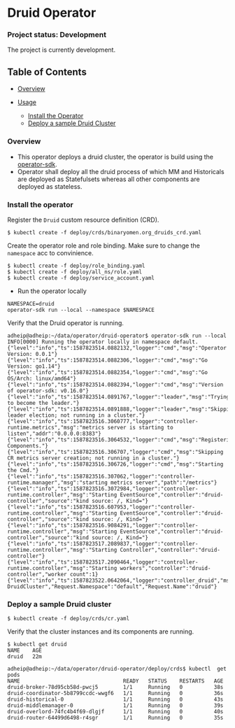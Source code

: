 # Druid Operator

### Project status: Development 

The project is currently development. 

## Table of Contents

 * [Overview](#overview)

 * [Usage](#usage)    
    * [Install the Operator](#install-the-operator)
    * [Deploy a sample Druid Cluster](#deploy-a-sample-druid-cluster)





### Overview
- This operator deploys a druid cluster, the operator is build using the  [operator-sdk](https://github.com/operator-framework/operator-sdk). 
- Operator shall deploy all the druid process of which MM and Historicals are deployed as Statefulsets whereas all other components are deployed as stateless.

### Install the operator
Register the `Druid` custom resource definition (CRD).

```
$ kubectl create -f deploy/crds/binaryomen.org_druids_crd.yaml
```
Create the operator role and role binding.
Make sure to change the `namespace` acc to convinience.
```
$ kubectl create -f deploy/role_binding.yaml
$ kubectl create -f deploy/all_ns/role.yaml
$ kubectl create -f deploy/service_account.yaml
```
- Run the operator locally
```
NAMESPACE=druid
operator-sdk run --local --namespace $NAMESPACE
```
Verify that the Druid operator is running.
```
adheip@adheip:~/data/operator/druid-operator$ operator-sdk run --local
INFO[0000] Running the operator locally in namespace default. 
{"level":"info","ts":1587823514.0882132,"logger":"cmd","msg":"Operator Version: 0.0.1"}
{"level":"info","ts":1587823514.0882306,"logger":"cmd","msg":"Go Version: go1.14"}
{"level":"info","ts":1587823514.0882354,"logger":"cmd","msg":"Go OS/Arch: linux/amd64"}
{"level":"info","ts":1587823514.0882394,"logger":"cmd","msg":"Version of operator-sdk: v0.16.0"}
{"level":"info","ts":1587823514.0891767,"logger":"leader","msg":"Trying to become the leader."}
{"level":"info","ts":1587823514.0891888,"logger":"leader","msg":"Skipping leader election; not running in a cluster."}
{"level":"info","ts":1587823516.3060777,"logger":"controller-runtime.metrics","msg":"metrics server is starting to listen","addr":"0.0.0.0:8383"}
{"level":"info","ts":1587823516.3064532,"logger":"cmd","msg":"Registering Components."}
{"level":"info","ts":1587823516.306707,"logger":"cmd","msg":"Skipping CR metrics server creation; not running in a cluster."}
{"level":"info","ts":1587823516.306726,"logger":"cmd","msg":"Starting the Cmd."}
{"level":"info","ts":1587823516.307062,"logger":"controller-runtime.manager","msg":"starting metrics server","path":"/metrics"}
{"level":"info","ts":1587823516.3072984,"logger":"controller-runtime.controller","msg":"Starting EventSource","controller":"druid-controller","source":"kind source: /, Kind="}
{"level":"info","ts":1587823516.607953,"logger":"controller-runtime.controller","msg":"Starting EventSource","controller":"druid-controller","source":"kind source: /, Kind="}
{"level":"info","ts":1587823516.9084291,"logger":"controller-runtime.controller","msg":"Starting EventSource","controller":"druid-controller","source":"kind source: /, Kind="}
{"level":"info","ts":1587823517.2089837,"logger":"controller-runtime.controller","msg":"Starting Controller","controller":"druid-controller"}
{"level":"info","ts":1587823517.2090464,"logger":"controller-runtime.controller","msg":"Starting workers","controller":"druid-controller","worker count":1}
{"level":"info","ts":1587823522.0642064,"logger":"controller_druid","msg":"Reconciling DruidCluster","Request.Namespace":"default","Request.Name":"druid"}
```

### Deploy a sample Druid cluster
```
$ kubectl create -f deploy/crds/cr.yaml
```

Verify that the cluster instances and its components are running.

```
$ kubectl get druid
NAME    AGE
druid   22m
```

```
adheip@adheip:~/data/operator/druid-operator/deploy/crds$ kubectl  get pods
NAME                                 READY   STATUS    RESTARTS   AGE
druid-broker-78d95cb58d-pwcj5        1/1     Running   0          38s
druid-coordinator-5b8799ccdc-wwgf6   1/1     Running   0          36s
druid-historical-0                   1/1     Running   0          43s
druid-middlemanager-0                1/1     Running   0          39s
druid-overlord-74fc4b4f69-dlgjf      1/1     Running   0          40s
druid-router-64499d6498-r4sgr        1/1     Running   0          35s

```
